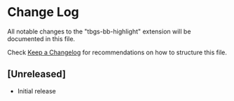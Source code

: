 # Change Log

All notable changes to the "tbgs-bb-highlight" extension will be documented in this file.

Check [Keep a Changelog](http://keepachangelog.com/) for recommendations on how to structure this file.

## [Unreleased]

- Initial release
